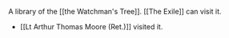 A library of the [[the Watchman's Tree]]. [[The Exile]] can visit it.

- [[Lt Arthur Thomas Moore (Ret.)]] visited it.